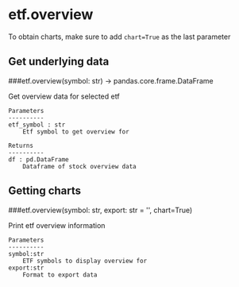 # etf.overview

To obtain charts, make sure to add `chart=True` as the last parameter

## Get underlying data 
###etf.overview(symbol: str) -> pandas.core.frame.DataFrame

Get overview data for selected etf

    Parameters
    ----------
    etf_symbol : str
        Etf symbol to get overview for

    Returns
    ----------
    df : pd.DataFrame
        Dataframe of stock overview data

## Getting charts 
###etf.overview(symbol: str, export: str = '', chart=True)

Print etf overview information

    Parameters
    ----------
    symbol:str
        ETF symbols to display overview for
    export:str
        Format to export data
